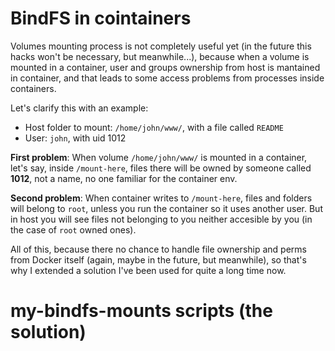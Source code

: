 BindFS in cointainers
=====================

Volumes mounting process is not completely useful yet (in the future this hacks 
won't be necessary, but meanwhile...), because when a volume is mounted in a container,
user and groups ownership from host is mantained in container, and that leads to
some access problems from processes inside containers.

Let's clarify this with an example:
* Host folder to mount: `/home/john/www/`, with a file called `README`
* User: `john`, with uid 1012

**First problem**: When volume `/home/john/www/` is mounted in a container, let's say, 
inside `/mount-here`, files there will be owned by someone called **1012**, not a name, 
no one familiar for the container env. 

**Second problem**: When container writes to `/mount-here`, files and folders will 
belong to `root`, unless you run the container so it uses another user. But in host
you will see files not belonging to you neither accesible by you (in the case of `root`
owned ones).

All of this, because there no chance to handle file ownership and perms from Docker
itself (again, maybe in the future, but meanwhile), so that's why I extended a solution
I've been used for quite a long time now.

my-bindfs-mounts scripts (the solution)
=======================================
